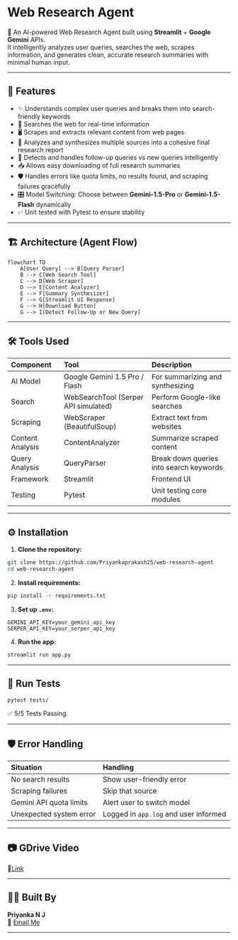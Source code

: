 # Web Research Agent

🤖 An AI-powered Web Research Agent built using **Streamlit** + **Google Gemini** APIs.  
It intelligently analyzes user queries, searches the web, scrapes information, and generates clean, accurate research summaries with minimal human input.

---

## 📌 Features

- ✨ Understands complex user queries and breaks them into search-friendly keywords
- 🔎 Searches the web for real-time information
- 🖥️ Scrapes and extracts relevant content from web pages
- 🧠 Analyzes and synthesizes multiple sources into a cohesive final research report
- 🔁 Detects and handles follow-up queries vs new queries intelligently
- 📥 Allows easy downloading of full research summaries
- 🛡️ Handles errors like quota limits, no results found, and scraping failures gracefully
- 🎛️ Model Switching: Choose between **Gemini-1.5-Pro** or **Gemini-1.5-Flash** dynamically
- ✅ Unit tested with Pytest to ensure stability

---

## 🏗️ Architecture (Agent Flow)

```mermaid
flowchart TD
    A[User Query] --> B[Query Parser]
    B --> C[Web Search Tool]
    C --> D[Web Scraper]
    D --> E[Content Analyzer]
    E --> F[Summary Synthesizer]
    F --> G[Streamlit UI Response]
    G --> H[Download Button]
    G --> I[Detect Follow-Up or New Query]
```

---

## 🛠️ Tools Used

| Component | Tool | Description |
|:----------|:-----|:------------|
| AI Model | Google Gemini 1.5 Pro / Flash | For summarizing and synthesizing |
| Search | WebSearchTool (Serper API simulated) | Perform Google-like searches |
| Scraping | WebScraper (BeautifulSoup) | Extract text from websites |
| Content Analysis | ContentAnalyzer | Summarize scraped content |
| Query Analysis | QueryParser | Break down queries into search keywords |
| Framework | Streamlit | Frontend UI |
| Testing | Pytest | Unit testing core modules |

---

## ⚙️ Installation

1. **Clone the repository:**

```bash
git clone https://github.com/Priyankaprakash25/web-research-agent
cd web-research-agent
```

2. **Install requirements:**

```bash
pip install -r requirements.txt
```

3. **Set up `.env`:**

```plaintext
GEMINI_API_KEY=your_gemini_api_key
SERPER_API_KEY=your_serper_api_key
```

4. **Run the app:**

```bash
streamlit run app.py
```

---

## 🧪 Run Tests

```bash
pytest tests/
```

✅ 5/5 Tests Passing.

---

## 🛡️ Error Handling

| Situation | Handling |
|:----------|:---------|
| No search results | Show user-friendly error |
| Scraping failures | Skip that source |
| Gemini API quota limits | Alert user to switch model |
| Unexpected system error | Logged in `app.log` and user informed |

---

## 📷 GDrive Video 
🔗[Link](https://drive.google.com/file/d/1sPscbmhHlYJV3JejPAbYUFvtQFf3_Ya9/view?usp=sharing)


---

## 👨‍💻 Built By

**Priyanka N J**  
🔗 [Email Me](mailto:priyanwork2@gmail.com)

---

